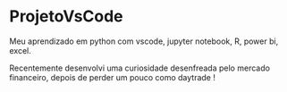 # ProjetoVsCode

Meu aprendizado em python com vscode, jupyter notebook, R, power bi, excel.

Recentemente desenvolvi uma curiosidade desenfreada pelo mercado financeiro, depois de perder um pouco como daytrade !
